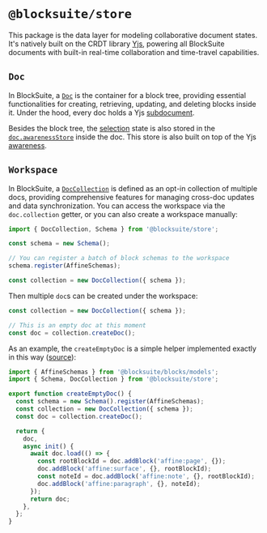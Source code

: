 # `@blocksuite/store`

This package is the data layer for modeling collaborative document states. It's natively built on the CRDT library [Yjs](https://github.com/yjs/yjs), powering all BlockSuite documents with built-in real-time collaboration and time-travel capabilities.

## `Doc`

In BlockSuite, a [`Doc`](/api/@blocksuite/store/classes/Doc.html) is the container for a block tree, providing essential functionalities for creating, retrieving, updating, and deleting blocks inside it. Under the hood, every doc holds a Yjs [subdocument](https://docs.yjs.dev/api/subdocuments).

Besides the block tree, the [selection](./selection) state is also stored in the [`doc.awarenessStore`](/api/@blocksuite/store/classes/Doc.html#awarenessstore) inside the doc. This store is also built on top of the Yjs [awareness](https://docs.yjs.dev/api/about-awareness).

## `Workspace`

In BlockSuite, a [`DocCollection`](/api/@blocksuite/store/classes/DocCollection.html) is defined as an opt-in collection of multiple docs, providing comprehensive features for managing cross-doc updates and data synchronization. You can access the workspace via the `doc.collection` getter, or you can also create a workspace manually:

```ts
import { DocCollection, Schema } from '@blocksuite/store';

const schema = new Schema();

// You can register a batch of block schemas to the workspace
schema.register(AffineSchemas);

const collection = new DocCollection({ schema });
```

Then multiple `doc`s can be created under the workspace:

```ts
const collection = new DocCollection({ schema });

// This is an empty doc at this moment
const doc = collection.createDoc();
```

As an example, the `createEmptyDoc` is a simple helper implemented exactly in this way ([source](https://github.com/toeverything/blocksuite/blob/master/packages/presets/src/helpers/index.ts)):

```ts
import { AffineSchemas } from '@blocksuite/blocks/models';
import { Schema, DocCollection } from '@blocksuite/store';

export function createEmptyDoc() {
  const schema = new Schema().register(AffineSchemas);
  const collection = new DocCollection({ schema });
  const doc = collection.createDoc();

  return {
    doc,
    async init() {
      await doc.load(() => {
        const rootBlockId = doc.addBlock('affine:page', {});
        doc.addBlock('affine:surface', {}, rootBlockId);
        const noteId = doc.addBlock('affine:note', {}, rootBlockId);
        doc.addBlock('affine:paragraph', {}, noteId);
      });
      return doc;
    },
  };
}
```
